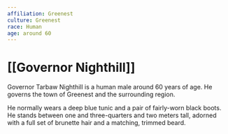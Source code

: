 ```yaml
---
affiliation: Greenest
culture: Greenest
race: Human
age: around 60
---
```

# [[Governor Nighthill]]

Governor Tarbaw Nighthill is a human male around 60 years of age. He governs the town of Greenest and the surrounding region. 

He normally wears a deep blue tunic and a pair of fairly-worn black boots. He stands between one and three-quarters and two meters tall, adorned with a full set of brunette hair and a matching, trimmed beard. 

